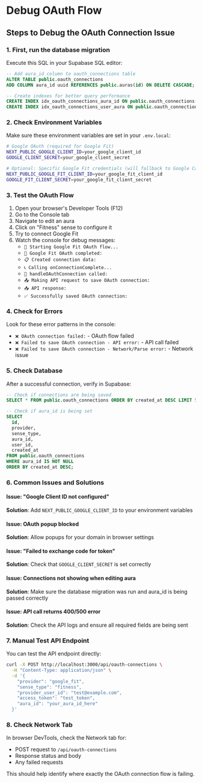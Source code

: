 # Debug OAuth Flow

## Steps to Debug the OAuth Connection Issue

### 1. First, run the database migration
Execute this SQL in your Supabase SQL editor:

```sql
-- Add aura_id column to oauth_connections table
ALTER TABLE public.oauth_connections 
ADD COLUMN aura_id uuid REFERENCES public.auras(id) ON DELETE CASCADE;

-- Create indexes for better query performance
CREATE INDEX idx_oauth_connections_aura_id ON public.oauth_connections(aura_id);
CREATE INDEX idx_oauth_connections_user_aura ON public.oauth_connections(user_id, aura_id);
```

### 2. Check Environment Variables
Make sure these environment variables are set in your `.env.local`:

```bash
# Google OAuth (required for Google Fit)
NEXT_PUBLIC_GOOGLE_CLIENT_ID=your_google_client_id
GOOGLE_CLIENT_SECRET=your_google_client_secret

# Optional: Specific Google Fit credentials (will fallback to Google Calendar creds)
NEXT_PUBLIC_GOOGLE_FIT_CLIENT_ID=your_google_fit_client_id
GOOGLE_FIT_CLIENT_SECRET=your_google_fit_client_secret
```

### 3. Test the OAuth Flow
1. Open your browser's Developer Tools (F12)
2. Go to the Console tab
3. Navigate to edit an aura
4. Click on "Fitness" sense to configure it
5. Try to connect Google Fit
6. Watch the console for debug messages:
   - `🚀 Starting Google Fit OAuth flow...`
   - `🎉 Google Fit OAuth completed:`
   - `📋 Created connection data:`
   - `📞 Calling onConnectionComplete...`
   - `🔗 handleOAuthConnection called:`
   - `📤 Making API request to save OAuth connection:`
   - `📥 API response:`
   - `✅ Successfully saved OAuth connection:`

### 4. Check for Errors
Look for these error patterns in the console:
- `❌ OAuth connection failed:` - OAuth flow failed
- `❌ Failed to save OAuth connection - API error:` - API call failed
- `❌ Failed to save OAuth connection - Network/Parse error:` - Network issue

### 5. Check Database
After a successful connection, verify in Supabase:

```sql
-- Check if connections are being saved
SELECT * FROM public.oauth_connections ORDER BY created_at DESC LIMIT 5;

-- Check if aura_id is being set
SELECT 
  id, 
  provider, 
  sense_type, 
  aura_id, 
  user_id, 
  created_at 
FROM public.oauth_connections 
WHERE aura_id IS NOT NULL 
ORDER BY created_at DESC;
```

### 6. Common Issues and Solutions

#### Issue: "Google Client ID not configured"
**Solution**: Add `NEXT_PUBLIC_GOOGLE_CLIENT_ID` to your environment variables

#### Issue: OAuth popup blocked
**Solution**: Allow popups for your domain in browser settings

#### Issue: "Failed to exchange code for token"
**Solution**: Check that `GOOGLE_CLIENT_SECRET` is set correctly

#### Issue: Connections not showing when editing aura
**Solution**: Make sure the database migration was run and aura_id is being passed correctly

#### Issue: API call returns 400/500 error
**Solution**: Check the API logs and ensure all required fields are being sent

### 7. Manual Test API Endpoint
You can test the API endpoint directly:

```bash
curl -X POST http://localhost:3000/api/oauth-connections \
  -H "Content-Type: application/json" \
  -d '{
    "provider": "google_fit",
    "sense_type": "fitness",
    "provider_user_id": "test@example.com",
    "access_token": "test_token",
    "aura_id": "your_aura_id_here"
  }'
```

### 8. Check Network Tab
In browser DevTools, check the Network tab for:
- POST request to `/api/oauth-connections`
- Response status and body
- Any failed requests

This should help identify where exactly the OAuth connection flow is failing.